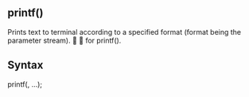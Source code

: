 ## printf()
Prints text to terminal according to a specified format (format being the parameter stream). :arrows_counterclockwise: :wrench: for printf().

## Syntax
printf(<SPECIFIER>, <PARAMETER STREAM>...);
